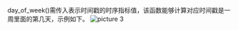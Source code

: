 day_of_week()需传入表示时间戳的时序指标值，该函数能够计算对应时间戳是一周里面的第几天，示例如下。
![picture 3](</img/src/metrics/38.day_of_week()/1ba65cd691fc87956a223c8d220f35cbf743fd010b3ddda4f858cb53295494de.png>)
